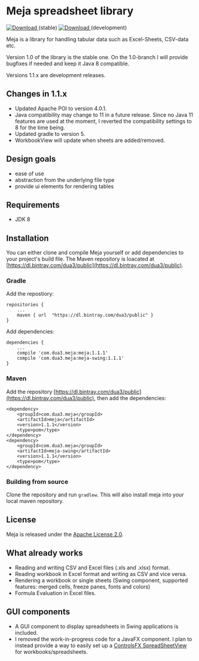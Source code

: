 # Meja spreadsheet library

[ ![Download](https://api.bintray.com/packages/dua3/public/com.dua3.meja/images/download.svg?version=1.0) ](https://bintray.com/dua3/public/com.dua3.meja/1.0/link)(stable)
[ ![Download](https://api.bintray.com/packages/dua3/public/com.dua3.meja/images/download.svg?version=1.1.3) ](https://bintray.com/dua3/public/com.dua3.meja/1.1.3/link)(development)

Meja is a library for handling tabular data such as Excel-Sheets, CSV-data etc.

Version 1.0 of the library is the stable one. On the 1.0-branch I will provide bugfixes if needed and keep it Java 8 compatible.

Versions 1.1.x are development releases.

## Changes in 1.1.x
- Updated Apache POI to version 4.0.1.
- Java compatibility may change to 11 in a future release. Since no Java 11 features are used at the moment, I reverted the compatibility settings to 8 for the time being.
- Updated gradle to version 5.
- WorkbookView will update when sheets are added/removed.

## Design goals
- ease of use
- abstraction from the underlying file type
- provide ui elements for rendering tables

## Requirements
- JDK 8

## Installation

You can either clone and compile Meja yourself or add dependencies to your project's build file. The Maven repository is loacated at [https://dl.bintray.com/dua3/public](https://dl.bintray.com/dua3/public).

### Gradle

Add the repostiory:

    repositories {
        ...
        maven { url  "https://dl.bintray.com/dua3/public" }
    }

Add dependencies:

    dependencies {
        ...
        compile 'com.dua3.meja:meja:1.1.1'
        compile 'com.dua3.meja:meja-swing:1.1.1'
    }

### Maven

Add the repository [https://dl.bintray.com/dua3/public](https://dl.bintray.com/dua3/public), then add the dependencies:

    <dependency>
        <groupId>com.dua3.meja</groupId>
        <artifactId>meja</artifactId>
        <version>1.1.1</version>
        <type>pom</type>
    </dependency>
    <dependency>
        <groupId>com.dua3.meja</groupId>
        <artifactId>meja-swing</artifactId>
        <version>1.1.1</version>
        <type>pom</type>
    </dependency>

### Building from source
Clone the repository and run `gradlew`. This will also install meja into your local maven repository.

## License
Meja is released under the [Apache License 2.0](http://www.apache.org/licenses/LICENSE-2.0).

## What already works
- Reading and writing CSV and Excel files (.xls and .xlsx) format.
- Reading workbook in Excel format and writing as CSV and vice versa.
- Rendering a workbook or single sheets (Swing component, supported features: merged cells, freeze panes, fonts and colors)
- Formula Evaluation in Excel files.

## GUI components
- A GUI component to display spreadsheets in Swing applications is included.
- I removed the work-in-progress code for a JavaFX component. I plan to instead provide a way to easily set up a [ControlsFX SpreadSheetView](http://fxexperience.com/controlsfx/features/#spreadsheetview) for workbooks/spreadsheets.  
